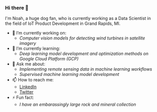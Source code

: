 ### Hi there 👋

I'm Noah, a huge dog fan, who is currently working as a Data Scientist in the field of IoT Product Development in Grand Rapids, MI.

- 🔭 I’m currently working on:
  - _Computer vision models for detecting wind turbines in satellite imagery_
- 🌱 I’m currently learning:
  - _Deep learning model development and optimization methods on Google Cloud Platform (GCP)_
- 💬 Ask me about:
  - _Implementing remote sensing data in machine learning workflows_
  - _Supervised machine learning model development_
- 📫 How to reach me:
  - [LinkedIn](https://www.linkedin.com/in/noah-vriese/)
  - [Twitter](https://twitter.com/nvriese)
- ⚡ Fun fact:
  - _I have an embarassingly large rock and mineral collection_ 

